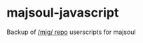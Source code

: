# majsoul-javascript
Backup of [/mjg/ repo](https://repo.riichi.moe/library.html#resources-game) userscripts for majsoul
